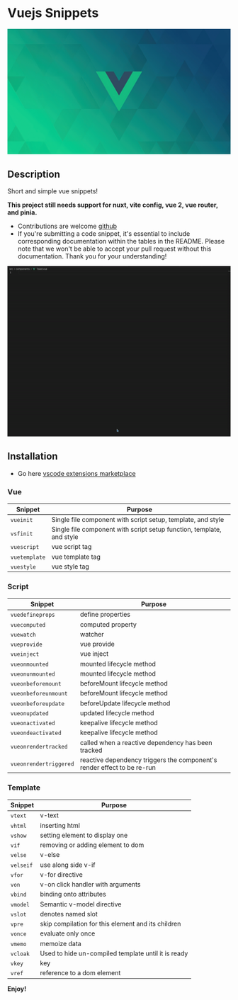 # Vuejs Snippets

![vuejs-snippet-hero](./assets/hero.jpg)

## Description

Short and simple vue snippets!

**This project still needs support for nuxt, vite config, vue 2, vue router, and pinia.**

- Contributions are welcome [github](https://github.com/devloos/vuejs-snippets)
- If you're submitting a code snippet, it's essential to include corresponding documentation within the tables in the README. Please note that we won't be able to accept your pull request without this documentation. Thank you for your understanding!

![vuejs-snippet-demo](./assets/vuejs-snippets-demo.gif)

## Installation

- Go here [vscode extensions marketplace](https://marketplace.visualstudio.com/items?itemName=devlos.vuejs-snippets)

### Vue

| Snippet       | Purpose                                                               |
| ------------- | --------------------------------------------------------------------- |
| `vueinit`     | Single file component with script setup, template, and style          |
| `vsfinit`     | Single file component with script setup function, template, and style |
| `vuescript`   | vue script tag                                                        |
| `vuetemplate` | vue template tag                                                      |
| `vuestyle`    | vue style tag                                                         |

### Script

| Snippet                | Purpose                                                                 |
| ---------------------- | ----------------------------------------------------------------------- |
| `vuedefineprops`       | define properties                                                       |
| `vuecomputed`          | computed property                                                       |
| `vuewatch`             | watcher                                                                 |
| `vueprovide`           | vue provide                                                             |
| `vueinject`            | vue inject                                                              |
| `vueonmounted`         | mounted lifecycle method                                                |
| `vueonunmounted`       | mounted lifecycle method                                                |
| `vueonbeforemount`     | beforeMount lifecycle method                                            |
| `vueonbeforeunmount`   | beforeMount lifecycle method                                            |
| `vueonbeforeupdate`    | beforeUpdate lifecycle method                                           |
| `vueonupdated`         | updated lifecycle method                                                |
| `vueonactivated`       | keepalive lifecycle method                                              |
| `vueondeactivated`     | keepalive lifecycle method                                              |
| `vueonrendertracked`   | called when a reactive dependency has been tracked                      |
| `vueonrendertriggered` | reactive dependency triggers the component's render effect to be re-run |

### Template

| Snippet   | Purpose                                             |
| --------- | --------------------------------------------------- |
| `vtext`   | v-text                                              |
| `vhtml`   | inserting html                                      |
| `vshow`   | setting element to display one                      |
| `vif`     | removing or adding element to dom                   |
| `velse`   | v-else                                              |
| `velseif` | use along side v-if                                 |
| `vfor`    | v-for directive                                     |
| `von`     | v-on click handler with arguments                   |
| `vbind`   | binding onto attributes                             |
| `vmodel`  | Semantic v-model directive                          |
| `vslot`   | denotes named slot                                  |
| `vpre`    | skip compilation for this element and its children  |
| `vonce`   | evaluate only once                                  |
| `vmemo`   | memoize data                                        |
| `vcloak`  | Used to hide un-compiled template until it is ready |
| `vkey`    | key                                                 |
| `vref`    | reference to a dom element                          |

**Enjoy!**
